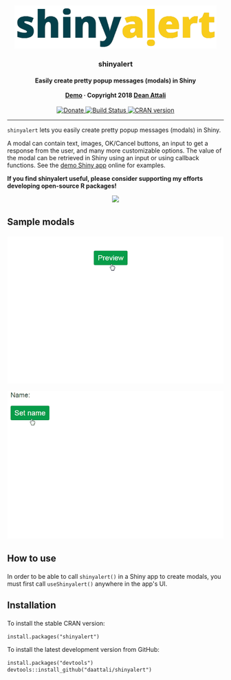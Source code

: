 <p align="center">

<a href="https://github.com/daattali/shinyalert/">
<img src="inst/img/shinyalert-logo-whitebg.png" alt="shinyalert" width=470 height=100 />
</a>

<h3 align="center">

shinyalert

</h3>

<h4 align="center">

Easily create pretty popup messages (modals) in Shiny <br><br>
<a href="https://daattali.com/shiny/shinyalert-demo/">Demo</a> ·
Copyright 2018 <a href="https://deanattali.com">Dean Attali</a>

</h4>

<p align="center">

<a href="https://www.paypal.me/daattali/20">
<img src="https://i.imgur.com/vCIGFrH.png" alt="Donate" /> </a>
<a href="https://travis-ci.org/daattali/shinyalert">
<img src="https://travis-ci.org/daattali/shinyalert.svg?branch=master" alt="Build Status" />
</a> <a href="https://cran.r-project.org/package=shinyalert">
<img src="https://www.r-pkg.org/badges/version/shinyalert" alt="CRAN version" />
</a>

</p>

</p>

-----

`shinyalert` lets you easily create pretty popup messages (modals) in
Shiny.

A modal can contain text, images, OK/Cancel buttons, an input to get a
response from the user, and many more customizable options. The value of
the modal can be retrieved in Shiny using an input or using callback
functions. See the [demo Shiny
app](https://daattali.com/shiny/shinyalert-demo/) online for examples.

**If you find shinyalert useful, please consider supporting my efforts
developing open-source R packages\!**

<p align="center">

<a href="https://www.paypal.me/daattali/20">
<img src="https://www.paypalobjects.com/en_US/i/btn/btn_donate_LG.gif" />
</a>

</p>

<h2 id="samples">

Sample modals

</h2>

![basic modal](inst/img/shinyalert-basic.gif "fig:")

![input modal](inst/img/shinyalert-input.gif "fig:")

<h2 id="usage">

How to use

</h2>

In order to be able to call `shinyalert()` in a Shiny app to create
modals, you must first call `useShinyalert()` anywhere in the app's UI.

<h2 id="install">

Installation

</h2>

To install the stable CRAN version:

    install.packages("shinyalert")

To install the latest development version from GitHub:

    install.packages("devtools")
    devtools::install_github("daattali/shinyalert")
